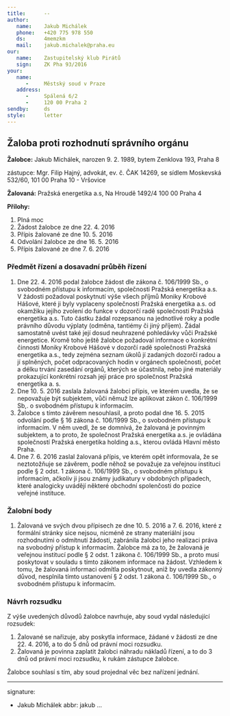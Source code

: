 ```yaml
---
title:      --
author:
   name:    Jakub Michálek
   phone:   +420 775 978 550
   ds:      4memzkm
   mail:    jakub.michalek@praha.eu
our:
   name:    Zastupitelský klub Pirátů
   sign:    ZK Pha 93/2016
your:
   name:    
      -     Městský soud v Praze
   address:
      -     Spálená 6/2
      -     120 00 Praha 2
sendby:     ds
style:      letter
---
```


## Žaloba proti rozhodnutí správního orgánu

**Žalobce:**   Jakub Michálek, narozen 9. 2. 1989, bytem Zenklova 193, Praha 8

zástupce:  Mgr. Filip Hajný, advokát, ev. č. ČAK 14269, se sídlem Moskevská 532/60, 101 00 Praha 10 - Vršovice

**Žalovaná:**  Pražská energetika a.s, Na Hroudě 1492/4 100 00 Praha 4

**Přílohy:**

1. Plná moc
2. Žádost žalobce ze dne 22. 4. 2016
3. Přípis žalované ze dne 10. 5. 2016
4. Odvolání žalobce ze dne 16. 5. 2016
5. Přípis žalované ze dne 7. 6. 2016

### Předmět řízení a dosavadní průběh řízení

1. Dne 22. 4. 2016 podal žalobce žádost dle zákona č. 106/1999 Sb., o svobodném přístupu k informacím, společnosti Pražská energetika a.s. V žádosti požadoval poskytnutí výše všech příjmů Moniky Krobové Hášové, které ji byly vyplaceny společností Pražská energetika a.s. od okamžiku jejího zvolení do funkce v dozorčí radě společnosti Pražská energetika a.s. Tuto částku žádal rozepsanou na jednotlivé roky a podle právního důvodu výplaty (odměna, tantiémy či jiný příjem). Žádal samostatně uvést také její dosud neuhrazené pohledávky vůči Pražské energetice. Kromě toho ještě žalobce požadoval informace o konkrétní činnosti Moniky Krobové Hášové v dozorčí radě společnosti Pražská energetika a.s., tedy zejména seznam úkolů jí zadaných dozorčí radou a jí splněných, počet odpracovaných hodin v orgánech společnosti, počet a délku trvání zasedání orgánů, kterých se účastnila, nebo jiné materiály prokazující konkrétní rozsah její práce pro společnost Pražská energetika a. s.
2. Dne 10. 5. 2016 zaslala žalovaná žalobci přípis, ve kterém uvedla, že se nepovažuje být subjektem, vůči němuž lze aplikovat zákon č. 106/1999 Sb,. o svobodném přístupu k informacím. 
3. Žalobce s tímto závěrem nesouhlasil, a proto podal dne 16. 5. 2015 odvolání podle § 16 zákona č. 106/1999 Sb., o svobodném přístupu k informacím. V něm uvedl, že se domnívá, že žalovaná je povinným subjektem, a to proto, že společnost Pražská energetika a.s. je ovládána společností Pražská energetika holding a.s., kterou ovládá Hlavní město Praha. 
4. Dne 7. 6. 2016 zaslal žalovaná přípis, ve kterém opět informovala, že se neztotožňuje se závěrem, podle něhož se považuje za veřejnou instituci podle § 2 odst. 1 zákona č. 106/1999 Sb., o svobodném přístupu k informacím, ačkoliv ji jsou známy judikatury v obdobných případech, které analogicky uvádějí některé obchodní spolenčosti do pozice veřejné instituce. 

### Žalobní body

1. Žalovaná ve svých dvou přípisech ze dne 10. 5. 2016 a 7. 6. 2016, které z formální stránky sice nejsou, nicméně ze strany materiální jsou rozhodnutími o odmítnutí žádosti, zabránila žalobci jeho realizaci práva na svobodný přístup k informacím.  Žalobce má za to, že žalovaná je veřejnou institucí podle § 2 odst. 1 zákona č. 106/1999 Sb., a proto musí poskytovat v souladu s tímto zákonem informace na žádost. Vzhledem k tomu, že žalovaná informaci odmítla poskytnout, aniž by uvedla zákonný důvod, nesplnila tímto ustanovení § 2 odst. 1 zákona č. 106/1999 Sb., o svobodném přístupu k informacím. 

### Návrh rozsudku

Z výše uvedených důvodů žalobce navrhuje, aby soud vydal následující rozsudek:

1. Žalované se nařizuje, aby poskytla informace, žádané v žádosti ze dne 22. 4. 2016, a to do 5 dnů od právní moci rozsudku.
3. Žalovaná je povinna zaplatit žalobci náhradu nákladů řízení, a to do 3 dnů od právní moci rozsudku, k rukám zástupce žalobce.

Žalobce souhlasí s tím, aby soud projednal věc bez nařízení jednání. 

---
signature:
  - Jakub Michálek
abbr:       jakub
...
